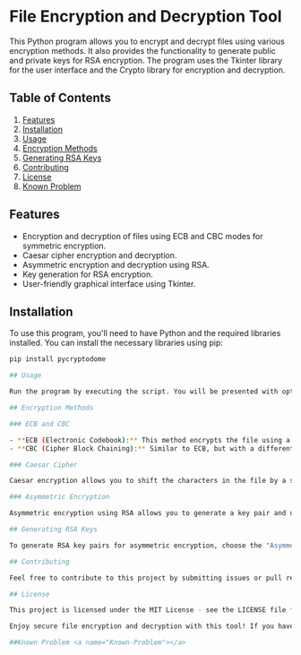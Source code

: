 # File Encryption and Decryption Tool

This Python program allows you to encrypt and decrypt files using various encryption methods. It also provides the functionality to generate public and private keys for RSA encryption. The program uses the Tkinter library for the user interface and the Crypto library for encryption and decryption.

## Table of Contents

1. [Features](#features)
2. [Installation](#installation)
3. [Usage](#usage)
4. [Encryption Methods](#encryption-methods)
5. [Generating RSA Keys](#generating-rsa-keys)
6. [Contributing](#contributing)
7. [License](#license)
8. [Known Problem](#Known-Problem)

## Features<a name="features"></a>

- Encryption and decryption of files using ECB and CBC modes for symmetric encryption.
- Caesar cipher encryption and decryption.
- Asymmetric encryption and decryption using RSA.
- Key generation for RSA encryption.
- User-friendly graphical interface using Tkinter.

## Installation<a name="installation"></a>

To use this program, you'll need to have Python and the required libraries installed. You can install the necessary libraries using pip:

```bash
pip install pycryptodome

## Usage

Run the program by executing the script. You will be presented with options to choose an encryption method: ECB, CBC, Caesar, or Asymmetric. Select the desired method, and follow the instructions to encrypt or decrypt a file. For Asymmetric encryption, you can also generate RSA key pairs.

## Encryption Methods

### ECB and CBC

- **ECB (Electronic Codebook):** This method encrypts the file using a symmetric key. You can choose either ECB or CBC mode.
- **CBC (Cipher Block Chaining):** Similar to ECB, but with a different mode for added security.

### Caesar Cipher

Caesar encryption allows you to shift the characters in the file by a specified number of positions.

### Asymmetric Encryption

Asymmetric encryption using RSA allows you to generate a key pair and use the public key to encrypt and the private key to decrypt files.

## Generating RSA Keys

To generate RSA key pairs for asymmetric encryption, choose the "Asymmetric" option from the main menu. Click "Generate Key Pair" to generate the keys. This will create "privateKey.pem" and "publicKey.pem" files.

## Contributing

Feel free to contribute to this project by submitting issues or pull requests on GitHub.

## License

This project is licensed under the MIT License - see the LICENSE file for details.

Enjoy secure file encryption and decryption with this tool! If you have any questions or need further assistance, feel free to reach out.

##Known Problem <a name="Known-Problem"></a>
